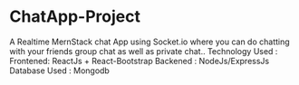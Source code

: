 # ChatApp-Project
 A Realtime MernStack chat App using Socket.io where you can do chatting with your friends group chat as well as private chat..
 Technology Used :
 Frontened: ReactJs + React-Bootstrap
 Backened : NodeJs/ExpressJs 
 Database Used : Mongodb
